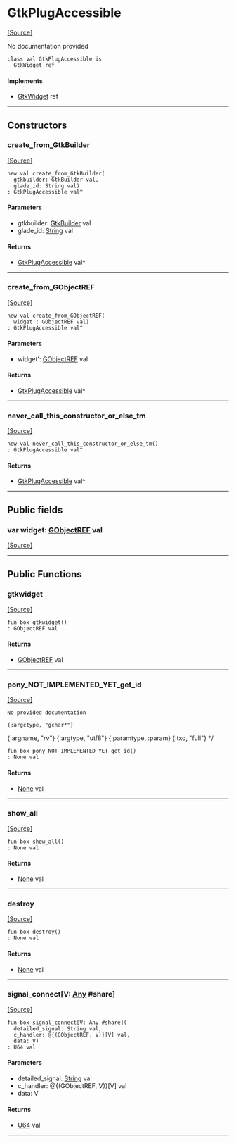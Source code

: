 # GtkPlugAccessible
<span class="source-link">[[Source]](src/gtk3/GtkPlugAccessible.md#L6)</span>

No documentation provided


```pony
class val GtkPlugAccessible is
  GtkWidget ref
```

#### Implements

* [GtkWidget](gtk3-GtkWidget.md) ref

---

## Constructors

### create_from_GtkBuilder
<span class="source-link">[[Source]](src/gtk3/GtkPlugAccessible.md#L14)</span>


```pony
new val create_from_GtkBuilder(
  gtkbuilder: GtkBuilder val,
  glade_id: String val)
: GtkPlugAccessible val^
```
#### Parameters

*   gtkbuilder: [GtkBuilder](gtk3-GtkBuilder.md) val
*   glade_id: [String](builtin-String.md) val

#### Returns

* [GtkPlugAccessible](gtk3-GtkPlugAccessible.md) val^

---

### create_from_GObjectREF
<span class="source-link">[[Source]](src/gtk3/GtkPlugAccessible.md#L17)</span>


```pony
new val create_from_GObjectREF(
  widget': GObjectREF val)
: GtkPlugAccessible val^
```
#### Parameters

*   widget': [GObjectREF](gtk3-..-gobject-GObjectREF.md) val

#### Returns

* [GtkPlugAccessible](gtk3-GtkPlugAccessible.md) val^

---

### never_call_this_constructor_or_else_tm
<span class="source-link">[[Source]](src/gtk3/GtkPlugAccessible.md#L20)</span>


```pony
new val never_call_this_constructor_or_else_tm()
: GtkPlugAccessible val^
```

#### Returns

* [GtkPlugAccessible](gtk3-GtkPlugAccessible.md) val^

---

## Public fields

### var widget: [GObjectREF](gtk3-..-gobject-GObjectREF.md) val
<span class="source-link">[[Source]](src/gtk3/GtkPlugAccessible.md#L10)</span>



---

## Public Functions

### gtkwidget
<span class="source-link">[[Source]](src/gtk3/GtkPlugAccessible.md#L12)</span>


```pony
fun box gtkwidget()
: GObjectREF val
```

#### Returns

* [GObjectREF](gtk3-..-gobject-GObjectREF.md) val

---

### pony_NOT_IMPLEMENTED_YET_get_id
<span class="source-link">[[Source]](src/gtk3/GtkPlugAccessible.md#L26)</span>


    No provided documentation

    {:argctype, "gchar*"}
{:argname, "rv"}
{:argtype, "utf8"}
{:paramtype, :param}
{:txo, "full"}
*/


```pony
fun box pony_NOT_IMPLEMENTED_YET_get_id()
: None val
```

#### Returns

* [None](builtin-None.md) val

---

### show_all
<span class="source-link">[[Source]](src/gtk3/GtkWidget.md#L4)</span>


```pony
fun box show_all()
: None val
```

#### Returns

* [None](builtin-None.md) val

---

### destroy
<span class="source-link">[[Source]](src/gtk3/GtkWidget.md#L7)</span>


```pony
fun box destroy()
: None val
```

#### Returns

* [None](builtin-None.md) val

---

### signal_connect\[V: [Any](builtin-Any.md) #share\]
<span class="source-link">[[Source]](src/gtk3/GtkWidget.md#L10)</span>


```pony
fun box signal_connect[V: Any #share](
  detailed_signal: String val,
  c_handler: @{(GObjectREF, V)}[V] val,
  data: V)
: U64 val
```
#### Parameters

*   detailed_signal: [String](builtin-String.md) val
*   c_handler: @{(GObjectREF, V)}[V] val
*   data: V

#### Returns

* [U64](builtin-U64.md) val

---

